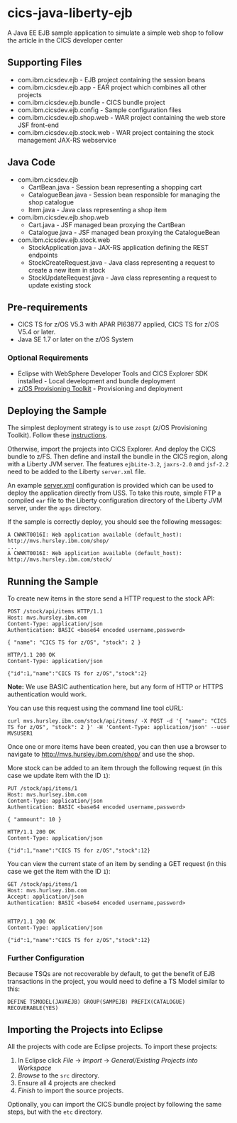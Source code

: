 # cics-java-liberty-ejb
A Java EE EJB sample application to simulate a simple web shop to follow the article in the CICS developer center

## Supporting Files
* com.ibm.cicsdev.ejb - EJB project containing the session beans
* com.ibm.cicsdev.ejb.app - EAR project which combines all other projects
* com.ibm.cicsdev.ejb.bundle - CICS bundle project
* com.ibm.cicsdev.ejb.config - Sample configuration files
* com.ibm.cicsdev.ejb.shop.web - WAR project containing the web store JSF front-end
* com.ibm.cicsdev.ejb.stock.web - WAR project containing the stock management JAX-RS webservice

## Java Code
* com.ibm.cicsdev.ejb
  * CartBean.java - Session bean representing a shopping cart
  * CatalogueBean.java - Session bean responsible for managing the shop catalogue
  * Item.java - Java class representing a shop item
* com.ibm.cicsdev.ejb.shop.web
  * Cart.java - JSF managed bean proxying the CartBean
  * Catalogue.java - JSF managed bean proxying the CatalogueBean
* com.ibm.cicsdev.ejb.stock.web
  * StockApplication.java - JAX-RS application defining the REST endpoints
  * StockCreateRequest.java - Java class representing a request to create a new item in stock
  * StockUpdateRequest.java - Java class representing a request to update existing stock

## Pre-requirements
* CICS TS for z/OS V5.3 with APAR PI63877 applied, CICS TS for z/OS V5.4 or later.
* Java SE 1.7 or later on the z/OS System

### Optional Requirements
* Eclipse with WebSphere Developer Tools and CICS Explorer SDK installed - Local development and bundle deployment
* [z/OS Provisioning Toolkit](https://developer.ibm.com/mainframe/products/zospt/) - Provisioning and deployment

## Deploying the Sample
The simplest deployment strategy is to use `zospt` (z/OS Provisioning Toolkit). Follow these [instructions](etc/zospt/README.md).

Otherwise, import the projects into CICS Explorer. And deploy the CICS bundle to z/FS. Then define and install the bundle in the CICS region, along with a Liberty JVM server. The features `ejbLite-3.2`, `jaxrs-2.0` and `jsf-2.2` need to be added to the Liberty `server.xml` file.

An example [server.xml](etc/config/server.xml) configuration is provided which can be used to deploy the application directly from USS. To take this route, simple FTP a compiled `ear` file to the Liberty configuration directory of the Liberty JVM server, under the `apps` directory.

If the sample is correctly deploy, you should see the following messages:

```
A CWWKT0016I: Web application available (default_host): http://mvs.hursley.ibm.com/shop/
...
A CWWKT0016I: Web application available (default_host): http://mvs.hursley.ibm.com/stock/
```

## Running the Sample
To create new items in the store send a HTTP request to the stock API:

```http
POST /stock/api/items HTTP/1.1
Host: mvs.hursley.ibm.com
Content-Type: application/json
Authentication: BASIC <base64 encoded username,password>

{ "name": "CICS TS for z/OS", "stock": 2 }

```

```http
HTTP/1.1 200 OK
Content-Type: application/json

{"id":1,"name":"CICS TS for z/OS","stock":2}

```

**Note:** We use BASIC authentication here, but any form of HTTP or HTTPS authentication would work.

You can use this request using the command line tool cURL:

```shell
curl mvs.hursley.ibm.com/stock/api/items/ -X POST -d '{ "name": "CICS TS for z/OS", "stock": 2 }' -H 'Content-Type: application/json' --user MVSUSER1
```

Once one or more items have been created, you can then use a browser to navigate to http://mvs.hursley.ibm.com/shop/ and use the shop.

More stock can be added to an item through the following request (in this case we update item with the ID `1`):

```http
PUT /stock/api/items/1
Host: mvs.hurlsey.ibm.com
Content-Type: application/json
Authentication: BASIC <base64 encoded username,password>

{ "ammount": 10 }

```

```http
HTTP/1.1 200 OK
Content-Type: application/json

{"id":1,"name":"CICS TS for z/OS","stock":12}

```

You can view the current state of an item by sending a GET request (in this case we get the item with the ID `1`):
```http
GET /stock/api/items/1
Host: mvs.hurlsey.ibm.com
Accept: application/json
Authentication: BASIC <base64 encoded username,password>


```

```http
HTTP/1.1 200 OK
Content-Type: application/json

{"id":1,"name":"CICS TS for z/OS","stock":12}

```

### Further Configuration
Because TSQs are not recoverable by default, to get the benefit of EJB transactions in the project, you would need to define a TS Model similar to this:


```
DEFINE TSMODEL(JAVAEJB) GROUP(SAMPEJB) PREFIX(CATALOGUE) RECOVERABLE(YES)
```

## Importing the Projects into Eclipse
All the projects with code are Eclipse projects. To import these projects:

1. In Eclipse click *File* -> *Import* -> *General/Existing Projects into Workspace*
2. *Browse* to the `src` directory.
3. Ensure all 4 projects are checked
4. *Finish* to import the source projects.

Optionally, you can import the CICS bundle project by following the same steps, but with the `etc` directory.
